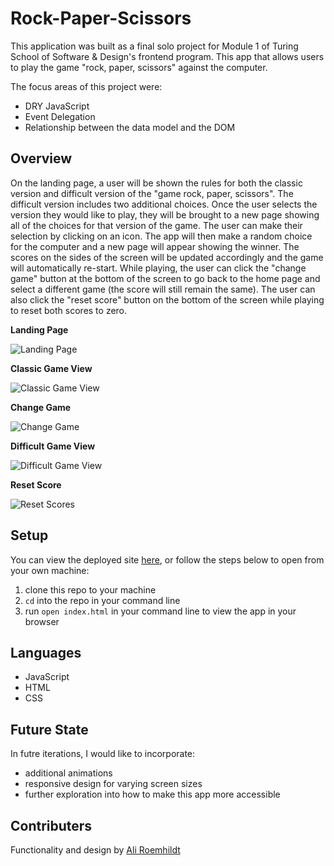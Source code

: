 # Rock-Paper-Scissors

This application was built as a final solo project for Module 1 of Turing School of Software & Design's frontend program. This app that allows users to play the game "rock, paper, scissors" against the computer.

The focus areas of this project were:

- DRY JavaScript
- Event Delegation
- Relationship between the data model and the DOM

## Overview

On the landing page, a user will be shown the rules for both the classic version and difficult version of the "game rock, paper, scissors". The difficult version includes two additional choices. Once the user selects the version they would like to play, they will be brought to a new page showing all of the choices for that version of the game. The user can make their selection by clicking on an icon. The app will then make a random choice for the computer and a new page will appear showing the winner. The scores on the sides of the screen will be updated accordingly and the game will automatically re-start. While playing, the user can click the "change game" button at the bottom of the screen to go back to the home page and select a different game (the score will still remain the same). The user can also click the "reset score" button on the bottom of the screen while playing to reset both scores to zero. 

**Landing Page**

![Landing Page](https://media.giphy.com/media/qATyQbfNBiO9zDjLuJ/giphy.gif)

**Classic Game View**

![Classic Game View](https://media.giphy.com/media/uumTg8MNciWOSsXxJ3/giphy.gif)

**Change Game**

![Change Game](https://media.giphy.com/media/fdauc5KqhlQHoL551v/giphy.gif)

**Difficult Game View**

![Difficult Game View](https://media.giphy.com/media/Lk94LgyouBiLlTMSK8/giphy.gif)

**Reset Score**

![Reset Scores](https://media.giphy.com/media/EPGAN2eaXrevunlnyR/giphy.gif)

## Setup

You can view the deployed site [here](https://aliroemhildt.github.io/rock-paper-scissors/), or follow the steps below to open from your own machine:

1. clone this repo to your machine
2. `cd` into the repo in your command line
3. run `open index.html` in your command line to view the app in your browser

## Languages

- JavaScript
- HTML
- CSS

## Future State

In futre iterations, I would like to incorporate: 

- additional animations
- responsive design for varying screen sizes
- further exploration into how to make this app more accessible

## Contributers

Functionality and design by [Ali Roemhildt](https://github.com/aliroemhildt)
